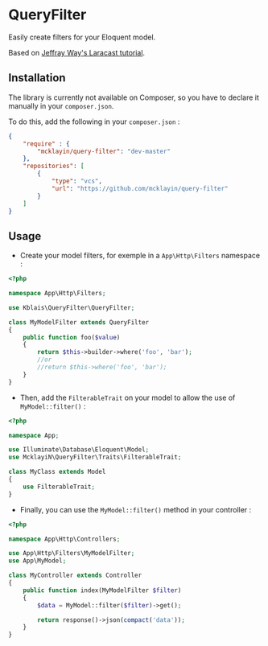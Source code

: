 # QueryFilter

Easily create filters for your Eloquent model.

Based on [Jeffray Way's Laracast tutorial](https://github.com/laracasts/Dedicated-Query-String-Filtering/).

## Installation

The library is currently not available on Composer, so you have to declare it manually in your `composer.json`.

To do this, add the following in your `composer.json` :

```json
{
    "require" : {
        "mcklayin/query-filter": "dev-master"
    },
    "repositories": [
        {
            "type": "vcs",
            "url": "https://github.com/mcklayin/query-filter"
        }
    ]
}
```

## Usage

- Create your model filters, for exemple in a `App\Http\Filters` namespace :

```php
<?php

namespace App\Http\Filters;

use Kblais\QueryFilter\QueryFilter;

class MyModelFilter extends QueryFilter
{
    public function foo($value)
    {
        return $this->builder->where('foo', 'bar');
        //or
        //return $this->where('foo', 'bar');
    }
}
```

- Then, add the `FilterableTrait` on your model to allow the use of `MyModel::filter()` :

```php
<?php

namespace App;

use Illuminate\Database\Eloquent\Model;
use McklayiN\QueryFilter\Traits\FilterableTrait;

class MyClass extends Model
{
    use FilterableTrait;
}
```

- Finally, you can use the `MyModel::filter()` method in your controller :

```php
<?php

namespace App\Http\Controllers;

use App\Http\Filters\MyModelFilter;
use App\MyModel;

class MyController extends Controller
{
    public function index(MyModelFilter $filter)
    {
        $data = MyModel::filter($filter)->get();

        return response()->json(compact('data'));
    }
}
```
